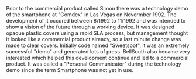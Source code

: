 Prior to the commercial product called Simon there was a technology demo of the smartphone at "Comdex" in Las Vegas on Novermber 1992. The development of it occured between 8/1992 to 11/1992 and was intended to show a vision of the future through a working device. It was designed opaque plastic covers using a rapid SLA process, but management thought it looked like a commercial product already, so a last minute change was made to clear covers. Initially code named "Sweetspot", it was an extremely successful "demo" and generated lots of press. BellSouth also became very interested which helped this development continue and led to a commercial product. It was called a "Personal Communicator" during the technology demo since the term Smartphone was not yet in use.
